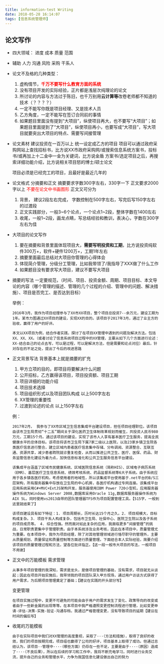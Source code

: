 ```yaml
---
title: information-test Writing
date: 2018-05-28 16:14:07
tags: [信息系统管理师]
---
```


## 论文写作
*	四大领域：
	进度		成本		质量		范围
*	辅助
	人力		沟通		风险		采购		干系人
*	论文不及格的几种类型：
	1. 虚构情节，<span style="color: red">**千万不要写什么教育方面的系统**</span>
	2. 没有项目开发的实际经验，正片都是浅层次纯理论的论文
	3. 所讨论的内容与方法过于陈旧，也千万别用**云计算等**改卷老师都不知道的技术（？？？？）
	4. 一定不能写你既是项目经理、又是技术人员
	5. 乙方角度，一定不能写在签订合同前的事情
	6. 如果题目里面没有提到“大项目”，纵使项目再大，也不要写“大项目”；如果题目里面提到了“大项目”，纵使项目再小，也要写成“大项目”，写大项目就要突出大项目的特点、需要写间接管理

	
*	论文素材
	建议投资在一百万以上
	统一设定成乙方的项目
	项目可以通过政府采购网站上查找招标书，比方说XX市政府采购网/或搜索信息系统方案书，投标书/或再加上十二金中一金为关键词，比方说金盾 方案书/选定项目之后，再搜索详细功能介绍，比方说相关项目怒的博士/硕士论文

	项目必须是已经完工的项目，且最好是最近几年的

*	论文格式
	分摘要和正文
	摘要要求字数300字左右，330字一下
	正文要求2000字以上
	<span style="color: red">不要在论文中书画图形</span>
	正文又可分为
	1. 背景， 建议2段左右完成， 字数控制在500字左右，写完后写150字左右的过渡段
	2. 正文实践部分，一般3~6个论点，一个论点1~2段，整体字数在1400左右
	3. 收尾，一般1~2段，画龙点睛，写总结经验和教训，表决心，字数在300字左右为佳

*	大项目的论文写作
	1. 要在摘要和背景里面体现项目大，**需要写明投资和工期**，比方说投资纯软件300万+，软件+硬件1200万+，工期1年左右
	2. 摘要里面最后总结对大项目你管理的心得体会
	3. 体现简介管理，分级分工管理，比如我带领了/我指导了XXX做了什么工作
	4. 如果题目没有要求写大项目，建议不要写大项目

*	摘要的写法
	一定要规范，（时间、项目、投资金额、周期、项目目标、本文导论的内容（哪个管理的描述、管理的几个过程的介绍、管理中的问题、解决措施）、项目是否完工、是否达到目标）

	举例：
	```
	2016年3月，我作为项目经理参与了XX市XX项目，整个项目总投资7--余万元，建设工期为1年。某市力图通过XX项目的建设，实现XX的目的。该项目于2017年3月，通过了业主方的验收，赢得了用户的好评。

	本文以XX项目为例，结合作者实践，探讨了在项目XX管理中遇到的问题及解决方法。包括XX、XX、XX。（或者讨论了信息系统项目过程中的XX管理，主要从如下几个方面进行论述：XX-结合自己的论点去写，可以是过程，可以是解决方法，但是需要和论点对应）最后，针对存在的不足之处，提出了今后的改进思路
	```

*	正文背景写法
	背景基本上就是摘要的扩充
	1. 甲方立项的目的，即项目将要解决什么问题
	2. 公开招标，乙方赢得该项目，项目投资额、项目工期
	3. 项目详细的功能介绍
	4. 项目技术选择
	5. 项目组织形式以及项目团队构成
	以上500字左右
	6. XX管理的重要性
	7. 过渡到论述的论点
	以上150字左右

	例：
	```
	2017年2月， 我参与了XX市区域卫生信息集成平台建设项目，担任项目经理职位。该项目由该市卫生局贯彻“十二五”期间关于深化医药卫生体制改革规划而催生，共投资人民币980万元，工期15个月。通过该项目的建设，实现了该市人人享有基本医疗卫生服务，提高全民健康水平的总体目标。该项目将该市卫生局下属7家二级以上医院，以及23家乡镇卫生院各类医疗信息进行整合，建立区域内患者医疗信息集中存储、分布调阅、资源整合、互联互通、资源共享，减少患者跨院就诊重复检查，从而以推进公共卫生、医疗、医保、药品、财务监管信息化建设为着力点，加快信息标准化和公共卫生服务信息平台建设。

	该集成平台涵盖了区域市民健康系统、区域医院信息系统（简称HIS）、区域电子病历系统（EMR）、基层医疗卫生信息系统、绩效考核系统、药品监督系统等6大子系统。由于系统应用于各乡镇各医疗机构，考虑使用者的地域性，所以该集成平台使用基于.net平台的B/S三层架构，所有服务器集中存放在卫生局的中心机房，各医疗机构通过专网连接。该集成平台应用系统采用C#+MVC+ExtJS架构开发，服务器使用IBM Power 720小型机，应用服务器操作系统为Windows Server 2008,数据库采用Oracle 11g,数据库服务器操作系统为AIX 5L。同时使用vs2013自带的团队管理器TFS作为项目配置管理工具。【515字，一般到这里就结束了】

	该项目建设具有如下特征：1. 项目周期长，历时长达15个月之久。2. 项目规模大，目标构成复杂。3. 项目干系人构成复杂，包括市卫生局、社保中心、医院卫生院以及各子系统的项目成员等。 4. 综合性强。然而面对如此复杂的应用，我面临更多“间接管理”的挑战，日常职责更集中于管理职责。由于本系统涉及业务考核，因此在本项目中，质量管理尤为重要。在本项目中，我作为项目经理，除了对其他管理领域进行恪尽职守的管理外，主要从质量规划、质量保证和质量控制等方面进行质量管理。下面结合本人实际经验，简要介绍该项目的质量管理过程和方法，望各位批评指正。【这一段一般市大项目的写法，一般项目不用谢】
	```

*	正文中的万能模板
	需求管理
	```
	从事多年项目管理的我深知，需求是龙头，是做项目管理的基础，没有需求，项目就无从谈起；因此在项目开始实施后，我带领我的项目团队深入甲方现场，通过用户访谈方式获得了用户需求，为后期项目管理奠定了基础；【建议在实践的开头部分写】
	```

	变更管理
	```
	在项目实施过程中，变更不可避免的可能会由于用户的需求发生了变化、政策导向的改变或者由于一些新金属的出现等等。在本项目中我严格遵照变更控制流程进行管理，比如变更申请-评估-决策-实施-验证-沟通存档，我通过严格管理变更，没有导致项目的延期【建议在时间的偏后写】
	```

*	收尾的万能模板
	```
	由于在实际项目中我们对XX管理的高度重视，采取了···（方法和措施），取得了良好的收效，我们的项目按期完成，项目组也赢得了公司的好评，项目基本上取得了成功。但通过总结认为，该项目··管理中····（哪些方面）仍存在一些不足，主要是由于····（原因）造成了····（不良后果），所以在后续的学习和工作中，我将不断充电学习，同时进行业务交流，提升自己的业务和管理水平，力争为我国信息化建设做出自己的努力
	```